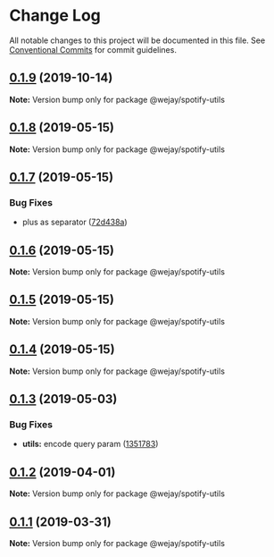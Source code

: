 # Change Log

All notable changes to this project will be documented in this file.
See [Conventional Commits](https://conventionalcommits.org) for commit guidelines.

## [0.1.9](https://github.com/Iteam1337/wejay-utils/compare/@wejay/spotify-utils@0.1.8...@wejay/spotify-utils@0.1.9) (2019-10-14)

**Note:** Version bump only for package @wejay/spotify-utils





## [0.1.8](https://github.com/Iteam1337/wejay-utils/compare/@wejay/spotify-utils@0.1.7...@wejay/spotify-utils@0.1.8) (2019-05-15)

**Note:** Version bump only for package @wejay/spotify-utils





## [0.1.7](https://github.com/Iteam1337/wejay-utils/compare/@wejay/spotify-utils@0.1.6...@wejay/spotify-utils@0.1.7) (2019-05-15)


### Bug Fixes

* plus as separator ([72d438a](https://github.com/Iteam1337/wejay-utils/commit/72d438a))





## [0.1.6](https://github.com/Iteam1337/wejay-utils/compare/@wejay/spotify-utils@0.1.5...@wejay/spotify-utils@0.1.6) (2019-05-15)

**Note:** Version bump only for package @wejay/spotify-utils





## [0.1.5](https://github.com/Iteam1337/wejay-utils/compare/@wejay/spotify-utils@0.1.4...@wejay/spotify-utils@0.1.5) (2019-05-15)

**Note:** Version bump only for package @wejay/spotify-utils





## [0.1.4](https://github.com/Iteam1337/wejay-utils/compare/@wejay/spotify-utils@0.1.3...@wejay/spotify-utils@0.1.4) (2019-05-15)

**Note:** Version bump only for package @wejay/spotify-utils





## [0.1.3](https://github.com/Iteam1337/wejay-utils/compare/@wejay/spotify-utils@0.1.2...@wejay/spotify-utils@0.1.3) (2019-05-03)


### Bug Fixes

* **utils:** encode query param ([1351783](https://github.com/Iteam1337/wejay-utils/commit/1351783))





## [0.1.2](https://github.com/Iteam1337/wejay-utils/compare/@wejay/spotify-utils@0.1.1...@wejay/spotify-utils@0.1.2) (2019-04-01)

**Note:** Version bump only for package @wejay/spotify-utils





## [0.1.1](https://github.com/Iteam1337/wejay-utils/compare/@wejay/spotify-utils@0.1.0...@wejay/spotify-utils@0.1.1) (2019-03-31)

**Note:** Version bump only for package @wejay/spotify-utils
